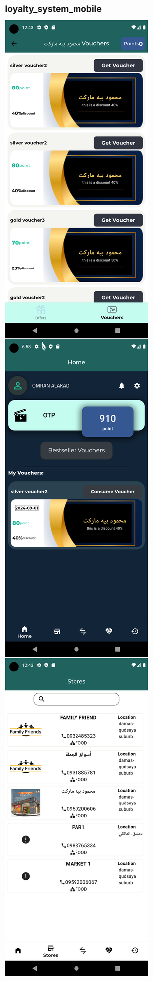 # loyalty_system_mobile
![](assets/images/StoreVouchers.png)![](assets/images/home.png)![](assets/images/stores.png)
